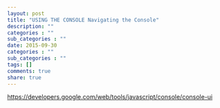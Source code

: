 ```yaml
---
layout: post
title: "USING THE CONSOLE Navigating the Console"
description: ""
categories : ""
sub_categories : ""
date: 2015-09-30
categories : ""
sub_categories : ""
tags: []
comments: true
share: true
---
```


https://developers.google.com/web/tools/javascript/console/console-ui

